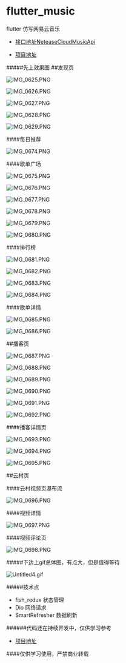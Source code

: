 # flutter_music
flutter 仿写网易云音乐


* [接口地址NeteaseCloudMusicApi](https://github.com/Binaryify/NeteaseCloudMusicApi)


* [项目地址](https://github.com/niuxinhuai/flutter_music)

#####先上效果图
##发现页


![IMG_0625.PNG](https://upload-images.jianshu.io/upload_images/2189604-fb39a69590a46a74.PNG?imageMogr2/auto-orient/strip%7CimageView2/2/w/320)

![IMG_0626.PNG](https://upload-images.jianshu.io/upload_images/2189604-50efdb283b45fef6.PNG?imageMogr2/auto-orient/strip%7CimageView2/2/w/320)


![IMG_0627.PNG](https://upload-images.jianshu.io/upload_images/2189604-2342efcc1eae2e41.PNG?imageMogr2/auto-orient/strip%7CimageView2/2/w/320)

![IMG_0628.PNG](https://upload-images.jianshu.io/upload_images/2189604-9d2e90f64debb118.PNG?imageMogr2/auto-orient/strip%7CimageView2/2/w/320)

![IMG_0629.PNG](https://upload-images.jianshu.io/upload_images/2189604-5adbad55dc5d45ad.PNG?imageMogr2/auto-orient/strip%7CimageView2/2/w/320)

####每日推荐



![IMG_0674.PNG](https://upload-images.jianshu.io/upload_images/2189604-3f73f709d2e1d6ac.PNG?imageMogr2/auto-orient/strip%7CimageView2/2/w/320)

####歌单广场


![IMG_0675.PNG](https://upload-images.jianshu.io/upload_images/2189604-6f1528c02015a266.PNG?imageMogr2/auto-orient/strip%7CimageView2/2/w/320)


![IMG_0676.PNG](https://upload-images.jianshu.io/upload_images/2189604-b9987b5b7bfab5bb.PNG?imageMogr2/auto-orient/strip%7CimageView2/2/w/320)


![IMG_0677.PNG](https://upload-images.jianshu.io/upload_images/2189604-cfe6dd69dba73afd.PNG?imageMogr2/auto-orient/strip%7CimageView2/2/w/320)


![IMG_0678.PNG](https://upload-images.jianshu.io/upload_images/2189604-36296df748860ab3.PNG?imageMogr2/auto-orient/strip%7CimageView2/2/w/320)


![IMG_0679.PNG](https://upload-images.jianshu.io/upload_images/2189604-ee9de71607b65e9a.PNG?imageMogr2/auto-orient/strip%7CimageView2/2/w/320)



![IMG_0680.PNG](https://upload-images.jianshu.io/upload_images/2189604-05409f0d7478e031.PNG?imageMogr2/auto-orient/strip%7CimageView2/2/w/320)


####排行榜




![IMG_0681.PNG](https://upload-images.jianshu.io/upload_images/2189604-e9d3710cf5274036.PNG?imageMogr2/auto-orient/strip%7CimageView2/2/w/320)


![IMG_0682.PNG](https://upload-images.jianshu.io/upload_images/2189604-db2bbce157f8d8e7.PNG?imageMogr2/auto-orient/strip%7CimageView2/2/w/320)



![IMG_0683.PNG](https://upload-images.jianshu.io/upload_images/2189604-3b511279747009a9.PNG?imageMogr2/auto-orient/strip%7CimageView2/2/w/320)


![IMG_0684.PNG](https://upload-images.jianshu.io/upload_images/2189604-bd30e3c250a087c7.PNG?imageMogr2/auto-orient/strip%7CimageView2/2/w/320)


####歌单详情



![IMG_0685.PNG](https://upload-images.jianshu.io/upload_images/2189604-0406dc27235116ec.PNG?imageMogr2/auto-orient/strip%7CimageView2/2/w/320)


![IMG_0686.PNG](https://upload-images.jianshu.io/upload_images/2189604-341985224357b5e1.PNG?imageMogr2/auto-orient/strip%7CimageView2/2/w/320)


##播客页



![IMG_0687.PNG](https://upload-images.jianshu.io/upload_images/2189604-31bb99d1e536fbea.PNG?imageMogr2/auto-orient/strip%7CimageView2/2/w/320)

![IMG_0688.PNG](https://upload-images.jianshu.io/upload_images/2189604-8f8409809bdb53d7.PNG?imageMogr2/auto-orient/strip%7CimageView2/2/w/320)

![IMG_0689.PNG](https://upload-images.jianshu.io/upload_images/2189604-1405a2ec3edc4cbc.PNG?imageMogr2/auto-orient/strip%7CimageView2/2/w/320)

![IMG_0690.PNG](https://upload-images.jianshu.io/upload_images/2189604-cf040e59a8716c6c.PNG?imageMogr2/auto-orient/strip%7CimageView2/2/w/320)

![IMG_0691.PNG](https://upload-images.jianshu.io/upload_images/2189604-82bb3ea615400ed9.PNG?imageMogr2/auto-orient/strip%7CimageView2/2/w/320)

![IMG_0692.PNG](https://upload-images.jianshu.io/upload_images/2189604-7bf76561dcce11b7.PNG?imageMogr2/auto-orient/strip%7CimageView2/2/w/320)

####播客详情页



![IMG_0693.PNG](https://upload-images.jianshu.io/upload_images/2189604-1ac1472d8ab06ee4.PNG?imageMogr2/auto-orient/strip%7CimageView2/2/w/320)

![IMG_0694.PNG](https://upload-images.jianshu.io/upload_images/2189604-9735152c14daae36.PNG?imageMogr2/auto-orient/strip%7CimageView2/2/w/320)

![IMG_0695.PNG](https://upload-images.jianshu.io/upload_images/2189604-988799acfb312913.PNG?imageMogr2/auto-orient/strip%7CimageView2/2/w/320)


##云村页

####云村视频页瀑布流




![IMG_0696.PNG](https://upload-images.jianshu.io/upload_images/2189604-6183d89fefbceacf.PNG?imageMogr2/auto-orient/strip%7CimageView2/2/w/320)


####视频详情



![IMG_0697.PNG](https://upload-images.jianshu.io/upload_images/2189604-93abe6909ac99d96.PNG?imageMogr2/auto-orient/strip%7CimageView2/2/w/320)

####视频评论页



![IMG_0698.PNG](https://upload-images.jianshu.io/upload_images/2189604-778c295b5be807f0.PNG?imageMogr2/auto-orient/strip%7CimageView2/2/w/320)



#####下边上gif总体图，有点大，但是值得等待



![Untitled4.gif](https://upload-images.jianshu.io/upload_images/2189604-9578f8787ea3e644.gif?imageMogr2/auto-orient/strip)




#####技术点


* fish_redux 状态管理
* Dio 网络请求
* SmartRefresher 数据刷新

######代码还在持续开发中，仅供学习参考



* [项目地址](https://github.com/niuxinhuai/flutter_music)



####仅供学习使用，严禁商业转载
